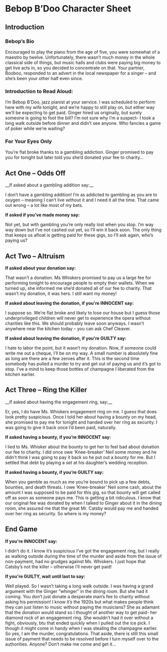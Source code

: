 <h1> Bebop B’Doo Character Sheet </h1>

<h2> Introduction </h2>

<h3> Bebop’s Bio </h3>

<p> Encouraged to play the piano from the age of five, you were somewhat of a maestro by twelve. Unfortunately, there wasn’t much money in the whole classical side of things, but music halls and clubs were paying big money to get live acts in, so you decided to concentrate on that. Your partner, Booboo, responded to an advert in the local newspaper for a singer – and she’s been your other half even since. </p>

<h3> Introduction to Read Aloud: </h3>

<p>I’m Bebop B’Doo, jazz pianist at your service. I was scheduled to perform here with my wife tonight, and we’re happy to still play on, but either way we’ll be expecting to get paid. Ginger hired us originally, but surely someone is going to foot the bill? I’m not sure why I’m a suspect- I took a long walk outside before dinner and didn’t see anyone. Who fancies a game of poker while we’re waiting? </p>

<h3> For Your Eyes Only </h3>
<p> You’re flat broke thanks to a gambling addiction. Ginger promised to pay you for tonight but later told you she’d donated your fee to charity… </p>


<h2> Act One – Odds Off </h2>
__If asked about a gambling addition say:__

<p> I don’t have a gambling addition! I’m as addicted to gambling as you are to oxygen – meaning I can’t live without it and I need it all the time. That came out wrong – a lot like most of my bets. </p>
  
__If asked if you’ve made money say:__
<p> Not yet, but with gambling you’re only really lost when you stop. I’m way way down but I’ve not cashed out yet, so I’ll win it back soon. The only thing that keeps us afloat is getting paid for these gigs, so I’ll ask again, who’s paying us? </p>

<h2> Act Two – Altruism </h2>

__If asked about your donation say:__

<p>That wasn’t a donation. Ms Whiskers promised to pay us a large fee for performing tonight to encourage people to empty their wallets. When we turned up, she informed me she’d donated all of our fee to charity. That wasn’t my donation, it was hers. I still want my money! </p>
  
__If asked about leaving the donation, if you're INNOCENT say:__
<p>I suppose so. We’re flat broke and likely to lose our house but I guess those underprivileged children will never get to experience the opera without charities like this. We should probably leave soon anyways. I wasn’t anywhere near the kitchen today – you can ask Chef Cleaver. </p>

__If asked about leaving the donation, if you're GUILTY say:__

<p>I hate to labor the point, but it wasn’t my donation. Now, if someone could write me out a cheque, I’ll be on my way. A small number is absolutely fine as long are there are a few zeroes after it. This is the second time somebody has pulled a murder to try and get out of paying us and it’s got to stop. I’ve a mind to keep those bottles of champagne I liberated from the kitchen earlier. </p>

<h2> Act Three – Ring the Killer </h2>
__If asked about having the engagement ring, say:__
<p> Er, yes, I do have Ms. Whiskers engagement ring on me. I guess that does look pretty suspicious. Once I told her about having a bounty on my head, she promised to pay me for tonight and handed over her ring as security. I was going to give it back once I’d been paid, naturally.

__If asked having a bounty, if you’re INNOCENT say:__
<p>I lied to Ms. Whisker about the bounty to get her to feel bad about donation our fee to charity. I did once owe ‘Knee-breaker’ Neil some money and he didn’t think I was going to pay it back so he put out a bounty for me. But I settled that debt by playing a set at his daughter’s wedding reception. </p>
  
__If asked having a bounty, if you’re GUILTY say:__
<p> When you gamble as much as me you’re bound to pick up a few debts, bounties, and death threats. I owe ‘Knee-breaker’ Neil some cash, about the amount I was supposed to be paid for this gig, so that bounty will get called off as soon as someone pays me. This is getting a bit ridiculous. I know that our original fee was donated by when I talked to Ginger about it in the dining room, she assured me that the great Mr. Catsby would pay me and handed over her ring as security. So where is my money?  </p>


<h2> End Game </h2>

__If you're INNOCENT say:__
<p>I didn’t do it. I know it’s suspicious I’ve got the engagement ring, but I really as walking outside during the time of the murder and aside from the issue of non-payment, had no grudges against Ms. Whiskers. I just hope that Catsby’s not the killer – otherwise I’ll never get paid! </p>

__If you're GUILTY, wait until last to say:__
<p>Well played. So I wasn’t taking a long walk outside. I was having a grand argument with the Ginger “whinger” in the dining room. But she had it coming. You don’t just donate a desperate man’s fee to charity without asking his permission! I know it’s the 1920s but what makes people think they can just listen to music without paying the musicians? She as adamant that the donation would stand so I thought of another way to get paid- her diamond rock of an engagement ring. She wouldn’t had it over without a fight, obviously, btu that ended quickly when I pulled out the ice pick. I though it might come in handy when I was stealing the champagne earlier. So yes, I am the murder, congratulations. That aside, there is still this small issue of payment that needs to be resolved before I turn myself over to the authorities. Anyone? Don’t make me come and get it… </p>


